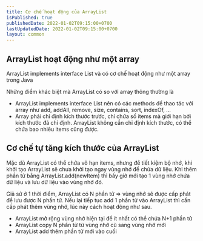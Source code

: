 ```yaml
---
title: Cơ chế hoạt động của ArrayList
isPublished: true
publishedDate: 2022-01-02T09:15:00+0700
lastUpdatedDate: 2022-01-02T09:15:00+0700
layout: common
---
```


## ArrayList hoạt động như một array

ArrayList implements interface List và có cơ chế hoạt động như một array trong Java

Những điểm khác biệt mà ArrayList có so với array thông thường là

- ArrayList implements interface List nên có các methods để thao tác với array như add, addAll, remove, size, contains, sort, indexOf, ...
- Array phải chỉ định kích thước trước, chỉ chứa số items mà giới hạn bởi kích thước đã chỉ định. ArrayList không cần chỉ định kích thước, có thể chứa bao nhiêu items cũng được.

## Cơ chế tự tăng kích thước của ArrayList

Mặc dù ArrayList có thể chứa vô hạn items, nhưng để tiết kiệm bộ nhớ, khi khởi tạo ArrayList sẽ chưa khởi tạo ngay vùng nhớ để chứa dữ liệu.
Khi thêm phần tử bằng ArrayList.add(newItem) thì bấy giờ mới tạo 1 vùng nhớ chứa dữ liệu và lưu dữ liệu vào vùng nhớ đó.

Giả sử ở 1 thời điểm, ArrayList có N phần tử => vùng nhớ sẽ được cấp phát để lưu được N phần tử.
Nếu lại tiếp tục add 1 phần tử vào ArrayList thì cần cấp phát thêm vùng nhớ, lúc này cách hoạt động như sau.

- ArrayList mở rộng vùng nhớ hiện tại để ít nhất có thể chứa N+1 phần tử
- ArrayList copy N phần tử từ vùng nhớ cũ sang vùng nhớ mới
- ArrayList add thêm phần tử mới vào cuối
